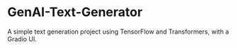 # GenAI-Text-Generator
A simple text generation project using TensorFlow and Transformers, with a Gradio UI.
